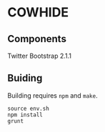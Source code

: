 # COWHIDE

## Components

Twitter Bootstrap 2.1.1

## Buiding

Building requires `npm` and `make`.

    source env.sh
    npm install
    grunt
